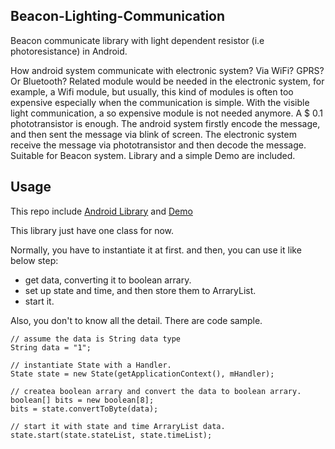 ## Beacon-Lighting-Communication

Beacon communicate library with light dependent resistor (i.e photoresistance) in Android.

How android system communicate with electronic system? Via WiFi? GPRS? Or Bluetooth? Related module would be needed in the electronic system, for example, a Wifi module, but usually, this kind of modules is often too expensive especially when the communication is simple.
With the visible light communication, a so expensive module is not needed anymore. A $ 0.1 phototransistor is enough. The android system firstly encode the message, and then sent the message via blink of screen. The electronic system receive the message via phototransistor and then decode the message. Suitable for Beacon system.
Library and a simple Demo are included.

## Usage

This repo include [Android Library](https://github.com/seeedstudio/Beacon/tree/master/Beacon-Lighting-Communication/android-library)
and [Demo](https://github.com/seeedstudio/Beacon/tree/master/Beacon-Lighting-Communication/Demo)

This library just have one class for now.

Normally, you have to instantiate it at first. and then, you can use it like below step:

 - get data, converting it to boolean arrary.
 - set up state and time, and then store them to ArraryList<Integer>.
 - start it.

Also, you don't to know all the detail. There are code sample.

    // assume the data is String data type
    String data = "1";

    // instantiate State with a Handler.
    State state = new State(getApplicationContext(), mHandler);

    // createa boolean arrary and convert the data to boolean arrary.
    boolean[] bits = new boolean[8];
    bits = state.convertToByte(data);

    // start it with state and time ArraryList data.
    state.start(state.stateList, state.timeList);
